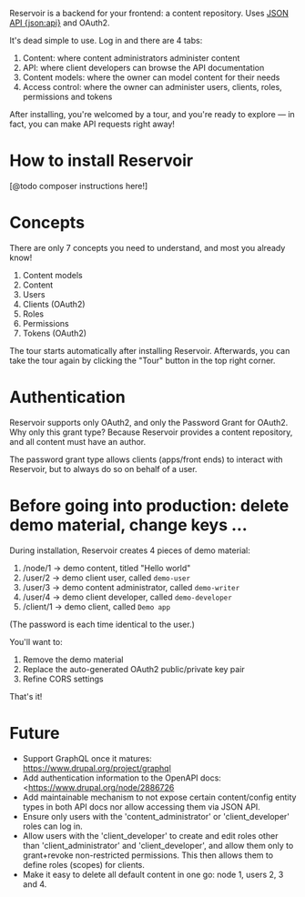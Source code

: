 Reservoir is a backend for your frontend: a content repository. Uses
[JSON API {json:api}](http://jsonapi.org) and OAuth2.

It's dead simple to use. Log in and there are 4 tabs:

1. Content: where content administrators administer content
2. API: where client developers can browse the API documentation
3. Content models: where the owner can model content for their needs
4. Access control: where the owner can administer users, clients, roles,
   permissions and tokens

After installing, you're welcomed by a tour, and you're ready to explore — in
fact, you can make API requests right away!


# How to install Reservoir

[@todo composer instructions here!]


# Concepts

There are only 7 concepts you need to understand, and most you already know!

1. Content models
2. Content
3. Users
4. Clients (OAuth2)
5. Roles
6. Permissions
7. Tokens (OAuth2)

The tour starts automatically after installing Reservoir. Afterwards, you can
take the tour again by clicking the "Tour" button in the top right corner.


# Authentication

Reservoir supports only OAuth2, and only the Password Grant for OAuth2. Why
only this grant type? Because Reservoir provides a content repository, and
all content must have an author.

The password grant type allows clients (apps/front ends) to interact with
Reservoir, but to always do so on behalf of a user.


# Before going into production: delete demo material, change keys …

During installation, Reservoir creates 4 pieces of demo material:
1. /node/1 -> demo content, titled "Hello world"
2. /user/2 -> demo client user, called  `demo-user`
3. /user/3 -> demo content administrator, called `demo-writer`
4. /user/4 -> demo client developer, called `demo-developer`
5. /client/1 -> demo client, called `Demo app`

(The password is each time identical to the user.)

You'll want to:
1. Remove the demo material
2. Replace the auto-generated OAuth2 public/private key pair
3. Refine CORS settings

That's it!


# Future

- Support GraphQL once it matures: <https://www.drupal.org/project/graphql>
- Add authentication information to the OpenAPI docs: <https://www.drupal.org/node/2886726
- Add maintainable mechanism to not expose certain content/config entity types in both API docs nor allow accessing them via JSON API.
- Ensure only users with the 'content_administrator' or 'client_developer' roles can log in.
- Allow users with the 'client_developer' to create and edit roles other than 'client_administrator' and 'client_developer', and allow them only to grant+revoke non-restricted permissions. This then allows them to define roles (scopes) for clients.
- Make it easy to delete all default content in one go: node 1, users 2, 3 and 4.
